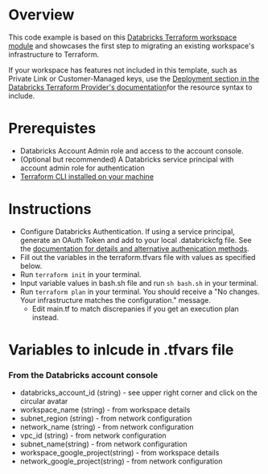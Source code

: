 # Overview
This code example is based on this [Databricks Terraform workspace module](https://registry.terraform.io/providers/databricks/databricks/latest/docs/guides/gcp-workspace#creating-a-databricks-workspace) and showcases the first step to migrating an existing workspace's infrastructure to Terraform.


If your workspace has features not included in this template, such as Private Link or Customer-Managed keys, use the [Deployment section in the Databricks Terraform Provider's documentation](https://registry.terraform.io/providers/databricks/databricks/latest/docs/resources/mws_workspaces#argument-reference)for the resource syntax to include.

# Prerequistes
* Databricks Account Admin role and access to the account console.
* (Optional but recommended) A Databricks service principal with account admin role for authentication 
* [Terraform CLI installed on your machine](https://developer.hashicorp.com/terraform/install)


# Instructions
* Configure Databricks Authentication. If using a service principal, generate an OAuth Token and add to your local .databrickcfg file. See the [documentation for details and alternative authenication methods](https://docs.databricks.com/gcp/en/dev-tools/auth/oauth-m2m?language=Terraform). 
* Fill out the variables in the terraform.tfvars file with values as specified below.
* Run `terraform init` in your terminal.
* Input variable values in bash.sh file and run `sh bash.sh` in your terminal.
* Run `terraform plan` in your terminal. You should receive a "No changes. Your infrastructure matches the configuration." message.
    * Edit main.tf to match discrepanies if you get an execution plan instead.

# Variables to inlcude in .tfvars file

### From the Databricks account console
* databricks_account_id (string) - see upper right corner and click on the circular avatar
* workspace_name (string) - from workspace details
* subnet_region (string) - from network configuration
* network_name (string) - from network configuration
* vpc_id (string) - from network configuration
* subnet_name(string) - from network configuration
* workspace_google_project(string)  - from workspace details
* network_google_project(string)  - from network configuration